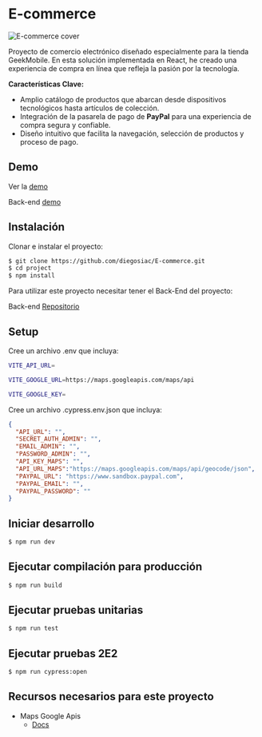 # E-commerce 

![E-commerce cover
](https://screenshot-proxy.netlify.app/f_avif,w_336/https://d33wubrfki0l68.cloudfront.net/64db23711db2143195ab6162/screenshot_2023-08-15-07-04-21-0000.png)

Proyecto de comercio electrónico diseñado especialmente para la tienda GeekMobile. En esta solución implementada en React, he creado una experiencia de compra en línea que refleja la pasión por la tecnología.

**Características Clave:**

-   Amplio catálogo de productos que abarcan desde dispositivos tecnológicos hasta artículos de colección.
-   Integración de la pasarela de pago de **PayPal** para una experiencia de compra segura y confiable.
-   Diseño intuitivo que facilita la navegación, selección de productos y proceso de pago.

## Demo

Ver la [demo](https://geekmobile.netlify.app)

Back-end [demo](demo)


##	Instalación

Clonar e instalar el proyecto:

```sh 
$ git clone https://github.com/diegosiac/E-commerce.git
$ cd project
$ npm install
```
Para utilizar este proyecto necesitar tener el Back-End del proyecto:

Back-end [Repositorio](https://github.com/diegosiac/E-commerce-API)

## Setup
Cree un archivo .env que incluya:
```sh 
VITE_API_URL=

VITE_GOOGLE_URL=https://maps.googleapis.com/maps/api

VITE_GOOGLE_KEY=
```

Cree un archivo .cypress.env.json que incluya:
```json
{
  "API_URL": "",
  "SECRET_AUTH_ADMIN": "",
  "EMAIL_ADMIN": "",
  "PASSWORD_ADMIN": "",
  "API_KEY_MAPS": "",
  "API_URL_MAPS":"https://maps.googleapis.com/maps/api/geocode/json",
  "PAYPAL_URL": "https://www.sandbox.paypal.com",
  "PAYPAL_EMAIL": "",
  "PAYPAL_PASSWORD": ""
}
```

## Iniciar desarrollo
```sh 
$ npm run dev
```
## Ejecutar compilación para producción
```sh 
$ npm run build
```
## Ejecutar pruebas unitarias
```sh 
$ npm run test
```
## Ejecutar pruebas 2E2
```sh 
$ npm run cypress:open
```
## Recursos necesarios para este proyecto

 - Maps Google Apis
	 - [Docs](https://developers.google.com/maps/documentation/geocoding)
